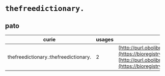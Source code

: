 # `thefreedictionary.`

## pato

| curie                                 |   usages | nodes                                                                                                                                                                                                                                |
|---------------------------------------|----------|--------------------------------------------------------------------------------------------------------------------------------------------------------------------------------------------------------------------------------------|
| thefreedictionary.:thefreedictionary. |        2 | [http://purl.obolibrary.org/obo/PATO:0000462](https://bioregistry.io/http://purl.obolibrary.org/obo/PATO:0000462), [http://purl.obolibrary.org/obo/PATO:0002165](https://bioregistry.io/http://purl.obolibrary.org/obo/PATO:0002165) |
